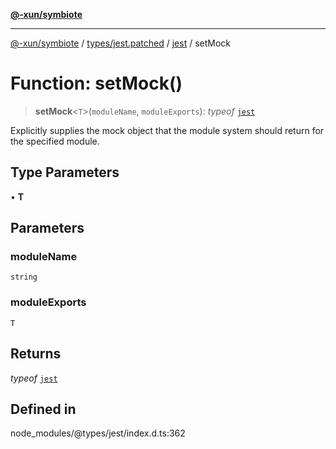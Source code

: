 [**@-xun/symbiote**](../../../../../README.md)

***

[@-xun/symbiote](../../../../../README.md) / [types/jest.patched](../../../README.md) / [jest](../README.md) / setMock

# Function: setMock()

> **setMock**\<`T`\>(`moduleName`, `moduleExports`): *typeof* [`jest`](../README.md)

Explicitly supplies the mock object that the module system should return
for the specified module.

## Type Parameters

• **T**

## Parameters

### moduleName

`string`

### moduleExports

`T`

## Returns

*typeof* [`jest`](../README.md)

## Defined in

node\_modules/@types/jest/index.d.ts:362
